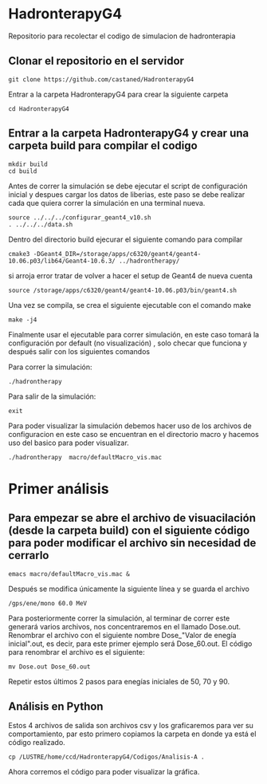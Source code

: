 # HadronterapyG4
Repositorio para recolectar el codigo de simulacion de hadronterapia 

## Clonar el repositorio en el servidor 
```
git clone https://github.com/castaned/HadronterapyG4
```
Entrar a la carpeta HadronterapyG4 para crear la siguiente carpeta

```
cd HadronterapyG4
```

## Entrar a la carpeta HadronterapyG4 y crear una carpeta build para compilar el codigo 
```
mkdir build
cd build
```

Antes de correr la simulación se debe ejecutar el script de configuración inicial y despues cargar los datos de liberias, este paso se debe realizar cada que quiera correr la simulación en una terminal nueva.

```
source ../../../configurar_geant4_v10.sh
. ../../../data.sh 
```


Dentro del directorio build ejecurar el siguiente comando para compilar

```
cmake3 -DGeant4_DIR=/storage/apps/c6320/geant4/geant4-10.06.p03/lib64/Geant4-10.6.3/ ../hadrontherapy/
```
si arroja error tratar de volver a hacer el setup de Geant4 de nueva cuenta 

```
source /storage/apps/c6320/geant4/geant4-10.06.p03/bin/geant4.sh
```

Una vez se compila, se crea el siguiente ejecutable con el comando make

```
make -j4
```

Finalmente usar el ejecutable para correr simulación, en este caso tomará la configuración por default (no visualización) , solo checar que funciona y después salir con los siguientes comandos

Para correr la simulación:

```
./hadrontherapy
```

Para salir de la simulación:

```
exit
```

Para poder visualizar la simulación debemos hacer uso de los archivos de configuracion en este caso se encuentran en el directorio macro y hacemos uso del basico para poder visualizar.

```
./hadrontherapy  macro/defaultMacro_vis.mac
```

# Primer análisis

## Para empezar se abre el archivo de visuacilación (desde la carpeta build) con el siguiente código para poder modificar el archivo sin necesidad de cerrarlo

```
emacs macro/defaultMacro_vis.mac &
```

Después se modifica únicamente la siguiente línea y se guarda el archivo

```
/gps/ene/mono 60.0 MeV
```

Para posteriormente correr la simulación, al terminar de correr este generará varios archivos, nos concentraremos en el llamado Dose.out.
Renombrar el archivo con el siguiente nombre Dose_"Valor de enegía inicial".out, es decir, para este primer ejemplo será Dose_60.out.
El código para renombrar el archivo es el siguiente:

```
mv Dose.out Dose_60.out
```

Repetir estos últimos 2 pasos para enegías iniciales de 50, 70 y 90.

## Análisis en Python

Estos 4 archivos de salida son archivos csv y los graficaremos para ver su comportamiento, par esto primero copiamos la carpeta en donde ya está el código realizado.

```
cp /LUSTRE/home/ccd/HadronterapyG4/Codigos/Analisis-A .
```

Ahora corremos el código para poder visualizar la gráfica.



